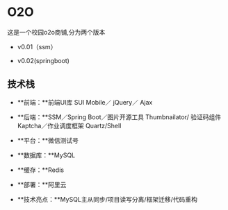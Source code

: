 # O2O
这是一个校园o2o商铺,分为两个版本

+ v0.01（ssm）

+ v0.02(springboot)

## 技术栈

+ **前端：**前端UI库 SUI Mobile／ jQuery／ Ajax

+ **后端：**SSM／Spring Boot／图片开源工具 Thumbnailator/ 
  验证码组件Kaptcha／作业调度框架 Quartz/Shell

+ **平台：**微信测试号

+ **数据库：**MySQL

+ **缓存：**Redis

+ **部署：**阿里云

+ **技术亮点：**MySQL主从同步/项目读写分离/框架迁移/代码重构

  



